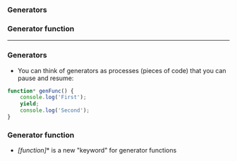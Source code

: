 ### Generators
### Generator function

-----------------------------

### Generators
* You can think of generators as processes (pieces of code) that you can pause and resume:

```js
function* genFunc() {
    console.log('First');
    yield;
    console.log('Second');
}
```

### Generator function

* **[function*]** is a new "keyword" for generator functions
